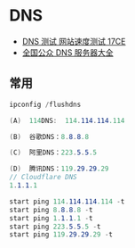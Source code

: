 # DNS

- [DNS 测试 网站速度测试 17CE](https://www.17ce.com/site/dns.html)
- [全国公众 DNS 服务器大全](http://dns.lisect.com/)

## 常用

```c#
ipconfig /flushdns

(A)  114DNS:  114.114.114.114

(B)  谷歌DNS：8.8.8.8

(C)  阿里DNS：223.5.5.5

(D)  腾讯DNS：119.29.29.29
// Cloudflare DNS
1.1.1.1

start ping 114.114.114.114 -t
start ping 8.8.8.8 -t
start ping 1.1.1.1 -t
start ping 223.5.5.5 -t
start ping 119.29.29.29 -t


```
